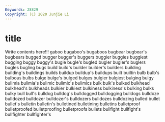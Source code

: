 ```yaml
---
Keywords: 28829
Copyright: (C) 2020 Junjie Li
---
```


# title

Write contents here!!!
gaboo 
bugaboo's
bugaboos 
bugbear 
bugbear's 
bugbears 
bugged 
bugger 
bugger's 
buggers 
buggier 
buggies
buggiest 
bugging 
buggy 
buggy's 
bugle 
bugle's 
bugled 
bugler 
bugler's 
buglers
bugles 
bugling 
bugs 
build 
build's 
builder 
builder's 
builders 
building 
building's
buildings 
builds 
buildup 
buildup's 
buildups 
built 
builtin 
bulb 
bulb's 
bulbous
bulbs 
bulge 
bulge's 
bulged 
bulges 
bulgier 
bulgiest 
bulging 
bulgy 
bulimia
bulimia's 
bulimic 
bulimic's 
bulimics 
bulk 
bulk's 
bulked 
bulkhead 
bulkhead's 
bulkheads
bulkier 
bulkiest 
bulkiness 
bulkiness's 
bulking 
bulks 
bulky 
bull 
bull's 
bulldog
bulldog's 
bulldogged 
bulldogging 
bulldogs 
bulldoze 
bulldozed 
bulldozer 
bulldozer's 
bulldozers 
bulldozes
bulldozing 
bulled 
bullet 
bullet's 
bulletin 
bulletin's 
bulletined 
bulletining 
bulletins 
bulletproof
bulletproofed 
bulletproofing 
bulletproofs 
bullets 
bullfight 
bullfight's 
bullfighter 
bullfighter's 
